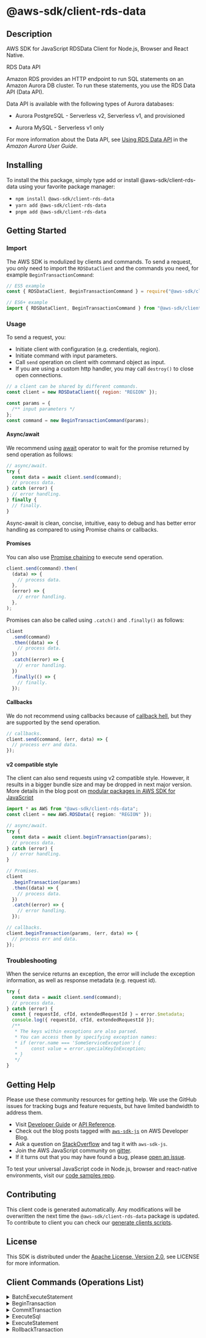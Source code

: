 <!-- generated file, do not edit directly -->

# @aws-sdk/client-rds-data

## Description

AWS SDK for JavaScript RDSData Client for Node.js, Browser and React Native.

<fullname>RDS Data API</fullname>

<p>Amazon RDS provides an HTTP endpoint to run SQL statements on an Amazon Aurora DB cluster. To run these
statements, you use the RDS Data API (Data API).</p>
<p>Data API is available with the following types of Aurora databases:</p>
<ul>
<li>
<p>Aurora PostgreSQL - Serverless v2, Serverless v1, and provisioned</p>
</li>
<li>
<p>Aurora MySQL - Serverless v1 only</p>
</li>
</ul>
<p>For more information about the Data API, see
<a href="https://docs.aws.amazon.com/AmazonRDS/latest/AuroraUserGuide/data-api.html">Using RDS Data API</a>
in the <i>Amazon Aurora User Guide</i>.</p>

## Installing

To install the this package, simply type add or install @aws-sdk/client-rds-data
using your favorite package manager:

- `npm install @aws-sdk/client-rds-data`
- `yarn add @aws-sdk/client-rds-data`
- `pnpm add @aws-sdk/client-rds-data`

## Getting Started

### Import

The AWS SDK is modulized by clients and commands.
To send a request, you only need to import the `RDSDataClient` and
the commands you need, for example `BeginTransactionCommand`:

```js
// ES5 example
const { RDSDataClient, BeginTransactionCommand } = require("@aws-sdk/client-rds-data");
```

```ts
// ES6+ example
import { RDSDataClient, BeginTransactionCommand } from "@aws-sdk/client-rds-data";
```

### Usage

To send a request, you:

- Initiate client with configuration (e.g. credentials, region).
- Initiate command with input parameters.
- Call `send` operation on client with command object as input.
- If you are using a custom http handler, you may call `destroy()` to close open connections.

```js
// a client can be shared by different commands.
const client = new RDSDataClient({ region: "REGION" });

const params = {
  /** input parameters */
};
const command = new BeginTransactionCommand(params);
```

#### Async/await

We recommend using [await](https://developer.mozilla.org/en-US/docs/Web/JavaScript/Reference/Operators/await)
operator to wait for the promise returned by send operation as follows:

```js
// async/await.
try {
  const data = await client.send(command);
  // process data.
} catch (error) {
  // error handling.
} finally {
  // finally.
}
```

Async-await is clean, concise, intuitive, easy to debug and has better error handling
as compared to using Promise chains or callbacks.

#### Promises

You can also use [Promise chaining](https://developer.mozilla.org/en-US/docs/Web/JavaScript/Guide/Using_promises#chaining)
to execute send operation.

```js
client.send(command).then(
  (data) => {
    // process data.
  },
  (error) => {
    // error handling.
  },
);
```

Promises can also be called using `.catch()` and `.finally()` as follows:

```js
client
  .send(command)
  .then((data) => {
    // process data.
  })
  .catch((error) => {
    // error handling.
  })
  .finally(() => {
    // finally.
  });
```

#### Callbacks

We do not recommend using callbacks because of [callback hell](http://callbackhell.com/),
but they are supported by the send operation.

```js
// callbacks.
client.send(command, (err, data) => {
  // process err and data.
});
```

#### v2 compatible style

The client can also send requests using v2 compatible style.
However, it results in a bigger bundle size and may be dropped in next major version. More details in the blog post
on [modular packages in AWS SDK for JavaScript](https://aws.amazon.com/blogs/developer/modular-packages-in-aws-sdk-for-javascript/)

```ts
import * as AWS from "@aws-sdk/client-rds-data";
const client = new AWS.RDSData({ region: "REGION" });

// async/await.
try {
  const data = await client.beginTransaction(params);
  // process data.
} catch (error) {
  // error handling.
}

// Promises.
client
  .beginTransaction(params)
  .then((data) => {
    // process data.
  })
  .catch((error) => {
    // error handling.
  });

// callbacks.
client.beginTransaction(params, (err, data) => {
  // process err and data.
});
```

### Troubleshooting

When the service returns an exception, the error will include the exception information,
as well as response metadata (e.g. request id).

```js
try {
  const data = await client.send(command);
  // process data.
} catch (error) {
  const { requestId, cfId, extendedRequestId } = error.$metadata;
  console.log({ requestId, cfId, extendedRequestId });
  /**
   * The keys within exceptions are also parsed.
   * You can access them by specifying exception names:
   * if (error.name === 'SomeServiceException') {
   *     const value = error.specialKeyInException;
   * }
   */
}
```

## Getting Help

Please use these community resources for getting help.
We use the GitHub issues for tracking bugs and feature requests, but have limited bandwidth to address them.

- Visit [Developer Guide](https://docs.aws.amazon.com/sdk-for-javascript/v3/developer-guide/welcome.html)
  or [API Reference](https://docs.aws.amazon.com/AWSJavaScriptSDK/v3/latest/index.html).
- Check out the blog posts tagged with [`aws-sdk-js`](https://aws.amazon.com/blogs/developer/tag/aws-sdk-js/)
  on AWS Developer Blog.
- Ask a question on [StackOverflow](https://stackoverflow.com/questions/tagged/aws-sdk-js) and tag it with `aws-sdk-js`.
- Join the AWS JavaScript community on [gitter](https://gitter.im/aws/aws-sdk-js-v3).
- If it turns out that you may have found a bug, please [open an issue](https://github.com/aws/aws-sdk-js-v3/issues/new/choose).

To test your universal JavaScript code in Node.js, browser and react-native environments,
visit our [code samples repo](https://github.com/aws-samples/aws-sdk-js-tests).

## Contributing

This client code is generated automatically. Any modifications will be overwritten the next time the `@aws-sdk/client-rds-data` package is updated.
To contribute to client you can check our [generate clients scripts](https://github.com/aws/aws-sdk-js-v3/tree/main/scripts/generate-clients).

## License

This SDK is distributed under the
[Apache License, Version 2.0](http://www.apache.org/licenses/LICENSE-2.0),
see LICENSE for more information.

## Client Commands (Operations List)

<details>
<summary>
BatchExecuteStatement
</summary>

[Command API Reference](https://docs.aws.amazon.com/AWSJavaScriptSDK/v3/latest/client/rds-data/command/BatchExecuteStatementCommand/) / [Input](https://docs.aws.amazon.com/AWSJavaScriptSDK/v3/latest/Package/-aws-sdk-client-rds-data/Interface/BatchExecuteStatementCommandInput/) / [Output](https://docs.aws.amazon.com/AWSJavaScriptSDK/v3/latest/Package/-aws-sdk-client-rds-data/Interface/BatchExecuteStatementCommandOutput/)

</details>
<details>
<summary>
BeginTransaction
</summary>

[Command API Reference](https://docs.aws.amazon.com/AWSJavaScriptSDK/v3/latest/client/rds-data/command/BeginTransactionCommand/) / [Input](https://docs.aws.amazon.com/AWSJavaScriptSDK/v3/latest/Package/-aws-sdk-client-rds-data/Interface/BeginTransactionCommandInput/) / [Output](https://docs.aws.amazon.com/AWSJavaScriptSDK/v3/latest/Package/-aws-sdk-client-rds-data/Interface/BeginTransactionCommandOutput/)

</details>
<details>
<summary>
CommitTransaction
</summary>

[Command API Reference](https://docs.aws.amazon.com/AWSJavaScriptSDK/v3/latest/client/rds-data/command/CommitTransactionCommand/) / [Input](https://docs.aws.amazon.com/AWSJavaScriptSDK/v3/latest/Package/-aws-sdk-client-rds-data/Interface/CommitTransactionCommandInput/) / [Output](https://docs.aws.amazon.com/AWSJavaScriptSDK/v3/latest/Package/-aws-sdk-client-rds-data/Interface/CommitTransactionCommandOutput/)

</details>
<details>
<summary>
ExecuteSql
</summary>

[Command API Reference](https://docs.aws.amazon.com/AWSJavaScriptSDK/v3/latest/client/rds-data/command/ExecuteSqlCommand/) / [Input](https://docs.aws.amazon.com/AWSJavaScriptSDK/v3/latest/Package/-aws-sdk-client-rds-data/Interface/ExecuteSqlCommandInput/) / [Output](https://docs.aws.amazon.com/AWSJavaScriptSDK/v3/latest/Package/-aws-sdk-client-rds-data/Interface/ExecuteSqlCommandOutput/)

</details>
<details>
<summary>
ExecuteStatement
</summary>

[Command API Reference](https://docs.aws.amazon.com/AWSJavaScriptSDK/v3/latest/client/rds-data/command/ExecuteStatementCommand/) / [Input](https://docs.aws.amazon.com/AWSJavaScriptSDK/v3/latest/Package/-aws-sdk-client-rds-data/Interface/ExecuteStatementCommandInput/) / [Output](https://docs.aws.amazon.com/AWSJavaScriptSDK/v3/latest/Package/-aws-sdk-client-rds-data/Interface/ExecuteStatementCommandOutput/)

</details>
<details>
<summary>
RollbackTransaction
</summary>

[Command API Reference](https://docs.aws.amazon.com/AWSJavaScriptSDK/v3/latest/client/rds-data/command/RollbackTransactionCommand/) / [Input](https://docs.aws.amazon.com/AWSJavaScriptSDK/v3/latest/Package/-aws-sdk-client-rds-data/Interface/RollbackTransactionCommandInput/) / [Output](https://docs.aws.amazon.com/AWSJavaScriptSDK/v3/latest/Package/-aws-sdk-client-rds-data/Interface/RollbackTransactionCommandOutput/)

</details>
